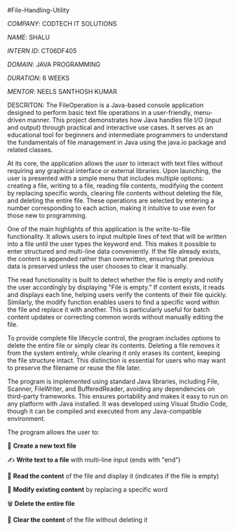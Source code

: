 #File-Handling-Utility

*COMPANY*: CODTECH IT SOLUTIONS

*NAME*: SHALU

*INTERN ID*: CT06DF405

*DOMAIN*: JAVA PROGRAMMING

*DURATION*: 6 WEEKS

*MENTOR*: NEELS SANTHOSH KUMAR

DESCRITON: The FileOperation is a Java-based console application designed to perform basic text file operations in a user-friendly, menu-driven manner. This project demonstrates how Java handles file I/O (input and output) through practical and interactive use cases. It serves as an educational tool for beginners and intermediate programmers to understand the fundamentals of file management in Java using the java.io package and related classes.

At its core, the application allows the user to interact with text files without requiring any graphical interface or external libraries. Upon launching, the user is presented with a simple menu that includes multiple options: creating a file, writing to a file, reading file contents, modifying the content by replacing specific words, clearing file contents without deleting the file, and deleting the entire file. These operations are selected by entering a number corresponding to each action, making it intuitive to use even for those new to programming.

One of the main highlights of this application is the write-to-file functionality. It allows users to input multiple lines of text that will be written into a file until the user types the keyword end. This makes it possible to enter structured and multi-line data conveniently. If the file already exists, the content is appended rather than overwritten, ensuring that previous data is preserved unless the user chooses to clear it manually.

The read functionality is built to detect whether the file is empty and notify the user accordingly by displaying "File is empty." If content exists, it reads and displays each line, helping users verify the contents of their file quickly. Similarly, the modify function enables users to find a specific word within the file and replace it with another. This is particularly useful for batch content updates or correcting common words without manually editing the file.

To provide complete file lifecycle control, the program includes options to delete the entire file or simply clear its contents. Deleting a file removes it from the system entirely, while clearing it only erases its content, keeping the file structure intact. This distinction is essential for users who may want to preserve the filename or reuse the file later.

The program is implemented using standard Java libraries, including File, Scanner, FileWriter, and BufferedReader, avoiding any dependencies on third-party frameworks. This ensures portability and makes it easy to run on any platform with Java installed. It was developed using Visual Studio Code, though it can be compiled and executed from any Java-compatible environment.

The program allows the user to:

📁 **Create a new text file**

✍️ **Write text to a file** with multi-line input (ends with "end")

📖 **Read the content** of the file and display it (indicates if the file is empty)

🔁 **Modify existing content** by replacing a specific word

🗑️ **Delete the entire file**

🧹 **Clear the content** of the file without deleting it
